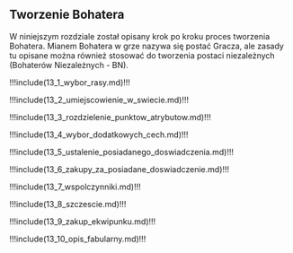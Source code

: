 ## Tworzenie Bohatera

W niniejszym rozdziale został opisany krok po kroku proces tworzenia Bohatera. Mianem Bohatera w grze nazywa się postać Gracza, ale zasady tu opisane można również stosować do tworzenia postaci niezależnych (Bohaterów Niezależnych - BN).  

!!!include(13_1_wybor_rasy.md)!!!

!!!include(13_2_umiejscowienie_w_swiecie.md)!!!

!!!include(13_3_rozdzielenie_punktow_atrybutow.md)!!!

!!!include(13_4_wybor_dodatkowych_cech.md)!!!

!!!include(13_5_ustalenie_posiadanego_doswiadczenia.md)!!!

!!!include(13_6_zakupy_za_posiadane_doswiadczenie.md)!!!

!!!include(13_7_wspolczynniki.md)!!!

!!!include(13_8_szczescie.md)!!!

!!!include(13_9_zakup_ekwipunku.md)!!!

!!!include(13_10_opis_fabularny.md)!!!